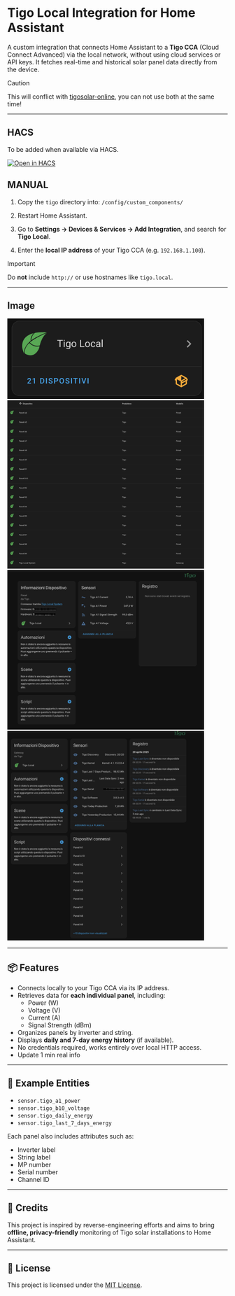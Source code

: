 # Tigo Local Integration for Home Assistant

A custom integration that connects Home Assistant to a **Tigo CCA** (Cloud Connect Advanced) via the local network, without using cloud services or API keys. It fetches real-time and historical solar panel data directly from the device.

> [!CAUTION]
> This will conflict with [tigosolar-online](https://github.com/Bobsilvio/tigosolar-online), you can not use both at the same time!

---

## HACS

To be added when available via HACS.

[![Open in HACS](https://my.home-assistant.io/badges/hacs_repository.svg)](https://my.home-assistant.io/redirect/hacs_repository/?owner=bobsilvio&repository=tigosolar-local&category=integration)

## MANUAL
1. Copy the `tigo` directory into: `/config/custom_components/`

2. Restart Home Assistant.

3. Go to **Settings → Devices & Services → Add Integration**, and search for **Tigo Local**.

4. Enter the **local IP address** of your Tigo CCA (e.g. `192.168.1.100`).

> [!IMPORTANT]
> Do **not** include `http://` or use hostnames like `tigo.local`.

---
## Image
<img src="images/1.png" alt="Tigo1" width="450"/> <img src="images/2.png" alt="Tigo2" width="450"/>
<img src="images/3.png" alt="Tigo3" width="450"/> <img src="images/4.png" alt="Tigo4" width="450"/>

---
## 📦 Features

- Connects locally to your Tigo CCA via its IP address.
- Retrieves data for **each individual panel**, including:
  - Power (W)
  - Voltage (V)
  - Current (A)
  - Signal Strength (dBm)
- Organizes panels by inverter and string.
- Displays **daily and 7-day energy history** (if available).
- No credentials required, works entirely over local HTTP access.
- Update 1 min real info
  
---

## 📸 Example Entities

- `sensor.tigo_a1_power`
- `sensor.tigo_b10_voltage`
- `sensor.tigo_daily_energy`
- `sensor.tigo_last_7_days_energy`

Each panel also includes attributes such as:
- Inverter label
- String label
- MP number
- Serial number
- Channel ID

---

## 🙏 Credits

This project is inspired by reverse-engineering efforts and aims to bring **offline, privacy-friendly** monitoring of Tigo solar installations to Home Assistant.

---

## 📄 License

This project is licensed under the [MIT License](LICENSE).

